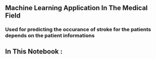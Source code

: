 ## Machine Learning Application In The Medical Field 
### Used for predicting the occurance of stroke for the patients depends on the patient informations 
## In This Notebook :

